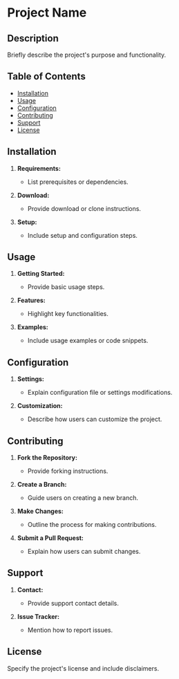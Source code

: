 # Project Name

## Description
Briefly describe the project's purpose and functionality.

## Table of Contents
- [Installation](#installation)
- [Usage](#usage)
- [Configuration](#configuration)
- [Contributing](#contributing)
- [Support](#support)
- [License](#license)

## Installation
1. **Requirements:**
   - List prerequisites or dependencies.
   
2. **Download:**
   - Provide download or clone instructions.
   
3. **Setup:**
   - Include setup and configuration steps.

## Usage
1. **Getting Started:**
   - Provide basic usage steps.

2. **Features:**
   - Highlight key functionalities.

3. **Examples:**
   - Include usage examples or code snippets.

## Configuration
1. **Settings:**
   - Explain configuration file or settings modifications.

2. **Customization:**
   - Describe how users can customize the project.

## Contributing
1. **Fork the Repository:**
   - Provide forking instructions.

2. **Create a Branch:**
   - Guide users on creating a new branch.

3. **Make Changes:**
   - Outline the process for making contributions.

4. **Submit a Pull Request:**
   - Explain how users can submit changes.

## Support
1. **Contact:**
   - Provide support contact details.

2. **Issue Tracker:**
   - Mention how to report issues.

## License
Specify the project's license and include disclaimers.
